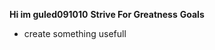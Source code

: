 <b>Hi im guled091010</b>
<b>Strive For Greatness</b>
<b>Goals</b>
- create something usefull
<!---
guled091010/guled091010 is a ✨ special ✨ repository because its `README.md` (this file) appears on your GitHub profile.
You can click the Preview link to take a look at your changes.
--->
